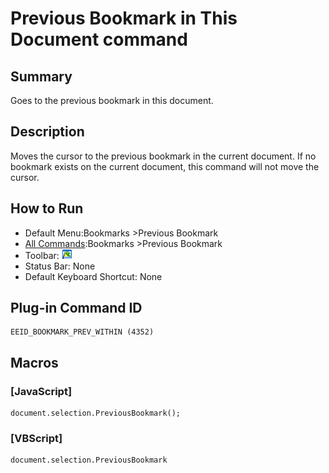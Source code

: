 # Previous Bookmark in This Document command

## Summary

Goes to the previous bookmark in this document.

## Description

Moves the cursor to the previous bookmark in the current document. If no bookmark exists on the current
document, this command will not move the cursor.

## How to Run

- Default Menu:Bookmarks \>Previous Bookmark
- [All Commands](../tools/all_commands):Bookmarks \>Previous Bookmark
- Toolbar: ![](../../images/bookmarkprevwithin.gif)
- Status Bar: None
- Default Keyboard Shortcut: None

## Plug-in Command ID

```
EEID_BOOKMARK_PREV_WITHIN (4352)
```

## Macros

### \[JavaScript\]

```
document.selection.PreviousBookmark();
```

### \[VBScript\]

```
document.selection.PreviousBookmark
```

